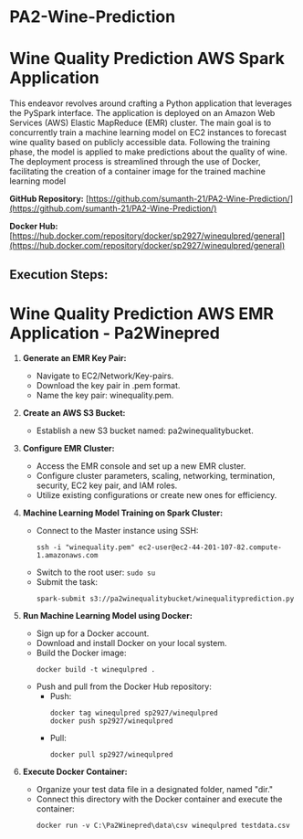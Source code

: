 # PA2-Wine-Prediction

# Wine Quality Prediction AWS Spark Application

This endeavor revolves around crafting a Python application that leverages the PySpark interface. The application is deployed on an Amazon Web Services (AWS) Elastic MapReduce (EMR) cluster. The main goal is to concurrently train a machine learning model on EC2 instances to forecast wine quality based on publicly accessible data. Following the training phase, the model is applied to make predictions about the quality of wine. The deployment process is streamlined through the use of Docker, facilitating the creation of a container image for the trained machine learning model

**GitHub Repository:**
[https://github.com/sumanth-21/PA2-Wine-Prediction/](https://github.com/sumanth-21/PA2-Wine-Prediction/)

**Docker Hub:**
[https://hub.docker.com/repository/docker/sp2927/winequlpred/general](https://hub.docker.com/repository/docker/sp2927/winequlpred/general)

## Execution Steps:

# Wine Quality Prediction AWS EMR Application - Pa2Winepred

1. **Generate an EMR Key Pair:**
   - Navigate to EC2/Network/Key-pairs.
   - Download the key pair in .pem format.
   - Name the key pair: winequality.pem.

2. **Create an AWS S3 Bucket:**
   - Establish a new S3 bucket named: pa2winequalitybucket.

3. **Configure EMR Cluster:**
   - Access the EMR console and set up a new EMR cluster.
   - Configure cluster parameters, scaling, networking, termination, security, EC2 key pair, and IAM roles.
   - Utilize existing configurations or create new ones for efficiency.

4. **Machine Learning Model Training on Spark Cluster:**
   - Connect to the Master instance using SSH:
     ```
     ssh -i "winequality.pem" ec2-user@ec2-44-201-107-82.compute-1.amazonaws.com
     ```
   - Switch to the root user: `sudo su`
   - Submit the task:
     ```
     spark-submit s3://pa2winequalitybucket/winequalityprediction.py
     ```

5. **Run Machine Learning Model using Docker:**
   - Sign up for a Docker account.
   - Download and install Docker on your local system.
   - Build the Docker image:
     ```
     docker build -t winequlpred .
     ```
   - Push and pull from the Docker Hub repository:
     - Push:
       ```
       docker tag winequlpred sp2927/winequlpred
       docker push sp2927/winequlpred
       ```
     - Pull:
       ```
       docker pull sp2927/winequlpred
       ```

6. **Execute Docker Container:**
   - Organize your test data file in a designated folder, named "dir."
   - Connect this directory with the Docker container and execute the container:
     ```
     docker run -v C:\Pa2Winepred\data\csv winequlpred testdata.csv
     ```


